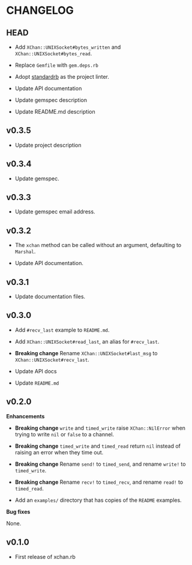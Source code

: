 # CHANGELOG

## HEAD

* Add `XChan::UNIXSocket#bytes_written` and `XChan::UNIXSocket#bytes_read`.

* Replace `Gemfile` with `gem.deps.rb`

* Adopt [standardrb](https://github.com/testdouble/standard) as the project linter.

* Update API documentation

* Update gemspec description

* Update README.md description

## v0.3.5

* Update project description

## v0.3.4

* Update gemspec.

## v0.3.3

* Update gemspec email address.

## v0.3.2

* The `xchan` method can be called without an argument, defaulting to `Marshal`.

* Update API documentation.

## v0.3.1

* Update documentation files.

## v0.3.0

* Add `#recv_last` example to `README.md`.

* Add `XChan::UNIXSocket#read_last`, an alias for `#recv_last`.

* **Breaking change**
  Rename `XChan::UNIXSocket#last_msg` to `XChan::UNIXSocket#recv_last`.

* Update API docs

* Update `README.md`

## v0.2.0

**Enhancements**

* **Breaking change**
`write` and `timed_write` raise `XChan::NilError` when trying to write
`nil` or `false` to a channel.

* **Breaking change**
`timed_write` and `timed_read` return `nil` instead of raising an error when
they time out.

* **Breaking change**
Rename `send!` to `timed_send`, and rename `write!` to `timed_write`.

* **Breaking change**
Rename `recv!` to `timed_recv`, and rename `read!` to `timed_read`.

* Add an `examples/` directory that has copies of the `README` examples.

**Bug fixes**

None.

## v0.1.0

* First release of xchan.rb
